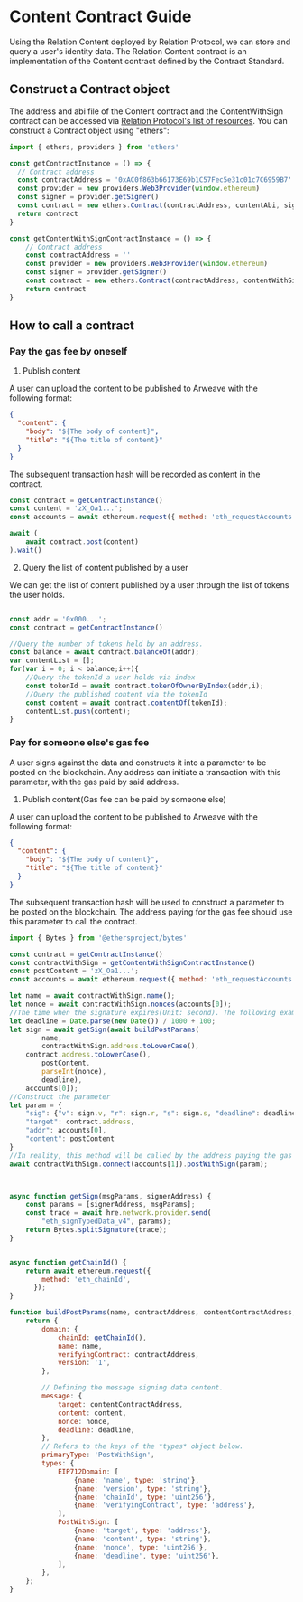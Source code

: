 # Content Contract Guide

Using the Relation Content deployed by Relation Protocol, we can store and query a user's identity data. The Relation Content contract is an implementation of the Content contract defined by the Contract Standard.

## Construct a Contract object

The address and abi file of the Content contract and the ContentWithSign contract can be accessed via [Relation Protocol's list of resources](./resource.md). You can construct a Contract object using "ethers":

```javascript
import { ethers, providers } from 'ethers'

const getContractInstance = () => {
  // Contract address
  const contractAddress = '0xAC0f863b66173E69b1C57Fec5e31c01c7C6959B7'
  const provider = new providers.Web3Provider(window.ethereum)
  const signer = provider.getSigner()
  const contract = new ethers.Contract(contractAddress, contentAbi, signer)
  return contract
}

const getContentWithSignContractInstance = () => {
    // Contract address
    const contractAddress = ''
    const provider = new providers.Web3Provider(window.ethereum)
    const signer = provider.getSigner()
    const contract = new ethers.Contract(contractAddress, contentWithSignAbi, signer)
    return contract
}
```

## How to call a contract

### Pay the gas fee by oneself

1. Publish content

A user can upload the content to be published to Arweave with the following format:
```json
{
  "content": {
    "body": "${The body of content}",
    "title": "${The title of content}"
  }
}
```
The subsequent transaction hash will be recorded as content in the contract.

```javascript
const contract = getContractInstance()
const content = 'zX_Oa1...';
const accounts = await ethereum.request({ method: 'eth_requestAccounts' })

await (
    await contract.post(content)
).wait()
```



2. Query the list of content published by a user

 We can get the list of content published by a user through the list of tokens the user holds.

```javascript

const addr = '0x000...';
const contract = getContractInstance()

//Query the number of tokens held by an address.
const balance = await contract.balanceOf(addr);
var contentList = [];
for(var i = 0; i < balance;i++){
    //Query the tokenId a user holds via index
    const tokenId = await contract.tokenOfOwnerByIndex(addr,i);
    //Query the published content via the tokenId
    const content = await contract.contentOf(tokenId);
    contentList.push(content);
}
```

### Pay for someone else's gas fee

A user signs against the data and constructs it into a parameter to be posted on the blockchain. Any address can initiate a transaction with this parameter, with the gas paid by said address.


1. Publish content(Gas fee can be paid by someone else)

A user can upload the content to be published to Arweave with the following format:
```json
{
  "content": {
    "body": "${The body of content}",
    "title": "${The title of content}"
  }
}
```
The subsequent transaction hash will be used to construct a parameter to be posted on the blockchain. The address paying for the gas fee should use this parameter to call the contract.

```javascript
import { Bytes } from '@ethersproject/bytes'

const contract = getContractInstance()
const contractWithSign = getContentWithSignContractInstance()
const postContent = 'zX_Oa1...';
const accounts = await ethereum.request({ method: 'eth_requestAccounts' })

let name = await contractWithSign.name();
let nonce = await contractWithSign.nonces(accounts[0]);
//The time when the signature expires(Unit: second). The following example means the signature will expire 100 seconds after the current time.
let deadline = Date.parse(new Date()) / 1000 + 100;
let sign = await getSign(await buildPostParams(
        name,
        contractWithSign.address.toLowerCase(),
    contract.address.toLowerCase(),
        postContent,
        parseInt(nonce),
        deadline),
    accounts[0]);
//Construct the parameter
let param = {
    "sig": {"v": sign.v, "r": sign.r, "s": sign.s, "deadline": deadline},
    "target": contract.address,
    "addr": accounts[0],
    "content": postContent
}
//In reality, this method will be called by the address paying the gas fee.
await contractWithSign.connect(accounts[1]).postWithSign(param);



async function getSign(msgParams, signerAddress) {
    const params = [signerAddress, msgParams];
    const trace = await hre.network.provider.send(
        "eth_signTypedData_v4", params);
    return Bytes.splitSignature(trace);
}


async function getChainId() {
    return await ethereum.request({
        method: 'eth_chainId',
      });
}

function buildPostParams(name, contractAddress, contentContractAddress, content, nonce, deadline) {
    return {
        domain: {
            chainId: getChainId(),
            name: name,
            verifyingContract: contractAddress,
            version: '1',
        },

        // Defining the message signing data content.
        message: {
            target: contentContractAddress,
            content: content,
            nonce: nonce,
            deadline: deadline,
        },
        // Refers to the keys of the *types* object below.
        primaryType: 'PostWithSign',
        types: {
            EIP712Domain: [
                {name: 'name', type: 'string'},
                {name: 'version', type: 'string'},
                {name: 'chainId', type: 'uint256'},
                {name: 'verifyingContract', type: 'address'},
            ],
            PostWithSign: [
                {name: 'target', type: 'address'},
                {name: 'content', type: 'string'},
                {name: 'nonce', type: 'uint256'},
                {name: 'deadline', type: 'uint256'},
            ],
        },
    };
}
```
